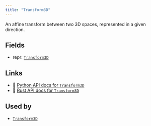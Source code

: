 ```yaml
---
title: "Transform3D"
---
```


An affine transform between two 3D spaces, represented in a given direction.

## Fields

* repr: [`Transform3D`](../datatypes/transform3d.md)

## Links
 * 🐍 [Python API docs for `Transform3D`](https://ref.rerun.io/docs/python/nightly/common/components#rerun.components.Transform3D)
 * 🦀 [Rust API docs for `Transform3D`](https://docs.rs/rerun/0.9.0-alpha.10/rerun/components/struct.Transform3D.html)


## Used by

* [`Transform3D`](../archetypes/transform3d.md)
